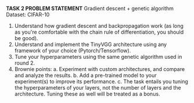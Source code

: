 **TASK 2 PROBLEM STATEMENT**
Gradient descent + genetic algorithm
Dataset: CIFAR-10
1. Understand how gradient descent and backpropagation work (as long as you're comfortable with the chain rule of differentiation, you should be good). 
2. Understand and implement the TinyVGG architecture using any framework of your choice (Pytorch/Tensorflow).
3. Tune your hyperparameters using the same genetic algorithm used in round 2.
4. Brownie points: 
    a. Experiment with custom architectures, and compare and analyze the results.
    b. Add a pre-trained model to your experiment(s) to improve its performance.
    c. The task entails you tuning the hyperparameters of your layers, not the number of layers and the architecture. Tuning these as well will be treated as a bonus.
